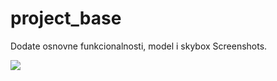 # project_base

Dodate osnovne funkcionalnosti, model i skybox
Screenshots.

![](/home/matf-racunarska-grafika/Desktop/ana_projekat_rg/resources/suncobran.png)